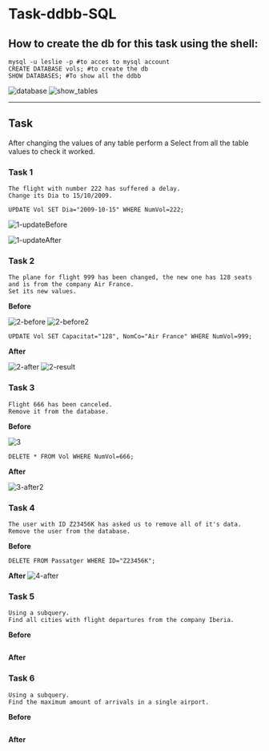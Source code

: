 # Task-ddbb-SQL

## How to create the db for this task using the shell:

```shell
mysql -u leslie -p #to acces to mysql account
CREATE DATABASE vols; #to create the db
SHOW DATABASES; #To show all the ddbb
```

![database](https://user-images.githubusercontent.com/91556932/167886717-054e72c9-311a-4fe4-9dbf-bef3e4cb821c.png)
![show_tables](https://user-images.githubusercontent.com/91556932/168091163-17d5652f-c64a-4e60-a352-ccb0ec35affc.png)

---

## Task

After changing the values of any table perform a Select from all the table values to check it worked.

### Task 1 

    The flight with number 222 has suffered a delay.
    Change its Dia to 15/10/2009.
    
```mysql
UPDATE Vol SET Dia="2009-10-15" WHERE NumVol=222;
```
    
![1-updateBefore](https://user-images.githubusercontent.com/91556932/168100964-abe3b4dd-9ddc-41cd-83b5-bd246ab9a0d8.png)

![1-updateAfter](https://user-images.githubusercontent.com/91556932/168100990-7c194f27-73af-44e5-8073-c5997cb2f04c.png)

### Task 2

    The plane for flight 999 has been changed, the new one has 128 seats and is from the company Air France.
    Set its new values.
    
**Before**

![2-before](https://user-images.githubusercontent.com/91556932/168103163-24f399c4-ad6a-4ec6-ab39-e6bcbd8b807c.png)
![2-before2](https://user-images.githubusercontent.com/91556932/168103173-2a278dab-cb28-443e-8549-504f472d740e.png)

```mysql
UPDATE Vol SET Capacitat="128", NomCo="Air France" WHERE NumVol=999;
```

**After**

![2-after](https://user-images.githubusercontent.com/91556932/168106982-bf385337-e0cc-493a-866c-0c91f31d1d32.png)
![2-result](https://user-images.githubusercontent.com/91556932/168106995-f5918c93-13b0-4a32-85af-5dd975b2ff0c.png)



### Task 3

    Flight 666 has been canceled.
    Remove it from the database.

**Before**

![3](https://user-images.githubusercontent.com/91556932/168107547-d9c1fea5-5c4b-406c-abdd-8e79f4dcf927.png)

```mysql
DELETE * FROM Vol WHERE NumVol=666;

```

**After**

![3-after2](https://user-images.githubusercontent.com/91556932/168108299-73cf8f02-c990-430e-9518-20d9d75faa1f.png)


### Task 4

    The user with ID Z23456K has asked us to remove all of it's data.
    Remove the user from the database.
    
**Before**

```mysql
DELETE FROM Passatger WHERE ID="Z23456K";
```

**After**
![4-after](https://user-images.githubusercontent.com/91556932/168111552-d2f3fc91-55d7-448c-82c1-36ed36c2a233.png)



### Task 5

    Using a subquery.
    Find all cities with flight departures from the company Iberia.

**Before**

```mysql

```

**After**


### Task 6

    Using a subquery.
    Find the maximum amount of arrivals in a single airport.
    
**Before**

```mysql
```

**After**

